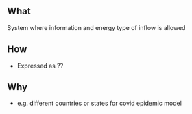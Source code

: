 ## What

System where information and energy type of inflow is allowed

## How

-   Expressed as ??

## Why

-   e.g. different countries or states for covid epidemic model